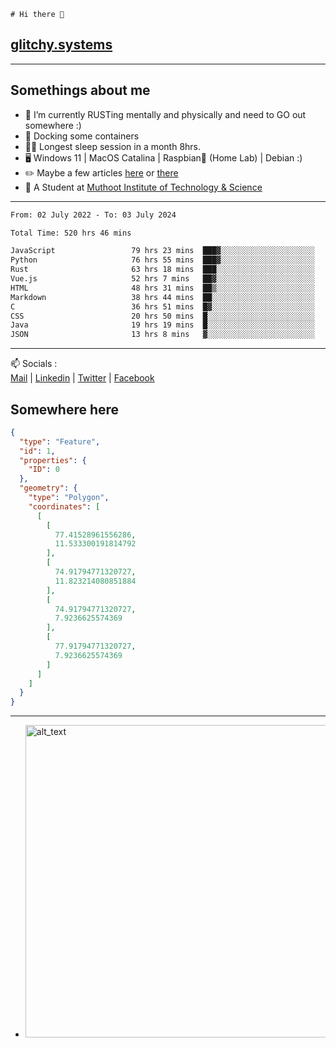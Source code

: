 ```
# Hi there 👋
```
## [glitchy.systems](https://glitchy.systems)
---

## Somethings about me



- 🌱 I’m currently RUSTing mentally and physically and need to GO out somewhere :)
- 🐋 Docking some containers
- 😶‍🌫️ Longest sleep session in a month 8hrs.
- 🖥️ Windows 11 | MacOS Catalina | Raspbian🥧 (Home Lab) | Debian :)
- ✏️ Maybe a few articles [here](https://medium.com/@advaithnarayanan8) or [there](https://medium.com/@advaithnarayanan8)
- 📑 A Student at [Muthoot Institute of Technology & Science](https://mgmits.ac.in/)



---

<!--START_SECTION:waka-->

```txt
From: 02 July 2022 - To: 03 July 2024

Total Time: 520 hrs 46 mins

JavaScript                 79 hrs 23 mins  ███▓░░░░░░░░░░░░░░░░░░░░░   15.24 %
Python                     76 hrs 55 mins  ███▓░░░░░░░░░░░░░░░░░░░░░   14.77 %
Rust                       63 hrs 18 mins  ███░░░░░░░░░░░░░░░░░░░░░░   12.16 %
Vue.js                     52 hrs 7 mins   ██▓░░░░░░░░░░░░░░░░░░░░░░   10.01 %
HTML                       48 hrs 31 mins  ██▒░░░░░░░░░░░░░░░░░░░░░░   09.32 %
Markdown                   38 hrs 44 mins  ██░░░░░░░░░░░░░░░░░░░░░░░   07.44 %
C                          36 hrs 51 mins  █▓░░░░░░░░░░░░░░░░░░░░░░░   07.08 %
CSS                        20 hrs 50 mins  █░░░░░░░░░░░░░░░░░░░░░░░░   04.00 %
Java                       19 hrs 19 mins  █░░░░░░░░░░░░░░░░░░░░░░░░   03.71 %
JSON                       13 hrs 8 mins   ▓░░░░░░░░░░░░░░░░░░░░░░░░   02.52 %
```

<!--END_SECTION:waka-->

---

📫 Socials :<br>
[Mail](mailto:advaith@glitchy.systems) | [Linkedin](https://www.linkedin.com/in/advaith-narayanan-a72152214/) | [Twitter](https://twitter.com/advaithnarayan) | [Facebook](https://screenmessage.com/qinq)

## Somewhere here

```geojson
{
  "type": "Feature",
  "id": 1,
  "properties": {
    "ID": 0
  },
  "geometry": {
    "type": "Polygon",
    "coordinates": [
      [
        [
          77.41528961556286,
          11.533300191814792
        ],
        [
          74.91794771320727,
          11.823214080851884
        ],
        [
          74.91794771320727,
          7.9236625574369
        ],
        [
          77.91794771320727,
          7.9236625574369
        ]
      ]
    ]
  }
}
```


--- 
- [<img alt="alt_text" width="500px" src="https://valid.x86.fr/cache/banner/xv24bv-6.png" />](https://valid.x86.fr/xv24bv)


